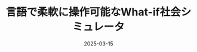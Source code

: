 ---
title: "言語で柔軟に操作可能なWhat-if社会シミュレータ"
authors: 山田 広明, 山田 寛章, <b>平岡 達也</b>
collection: publications
category: nonref
date: 2025-03-15
venue: '第26回人工知能学会第二種研究会　ビジネス・インフォマティクス研究会'
paperurl: 'https://www.jstage.jst.go.jp/article/jsaisigtwo/2025/BI-026/2025_11/_article/-char/ja'
en: 
---